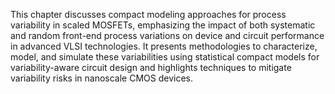 This chapter discusses compact modeling approaches for process variability in scaled MOSFETs, emphasizing the impact of both systematic and random front-end process variations on device and circuit performance in advanced VLSI technologies. It presents methodologies to characterize, model, and simulate these variabilities using statistical compact models for variability-aware circuit design and highlights techniques to mitigate variability risks in nanoscale CMOS devices.
